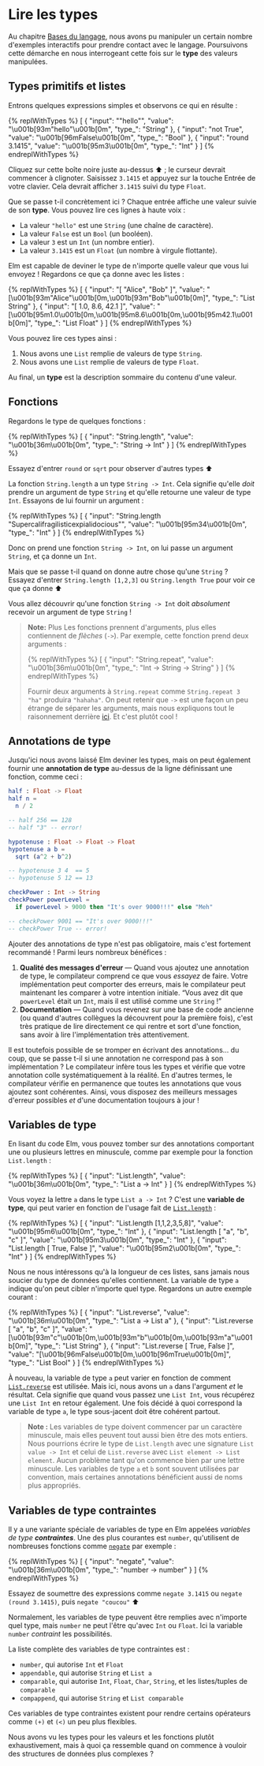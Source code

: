 # Lire les types

Au chapitre [Bases du langage](/bases_du_langage.html), nous avons pu manipuler un certain nombre d'exemples interactifs pour prendre contact avec le langage. Poursuivons cette démarche en nous interrogeant cette fois sur le **type** des valeurs manipulées.


## Types primitifs et listes

Entrons quelques expressions simples et observons ce qui en résulte :

{% replWithTypes %}
[
	{
		"input": "\"hello\"",
		"value": "\u001b[93m\"hello\"\u001b[0m",
		"type_": "String"
	},
	{
		"input": "not True",
		"value": "\u001b[96mFalse\u001b[0m",
		"type_": "Bool"
	},
	{
		"input": "round 3.1415",
		"value": "\u001b[95m3\u001b[0m",
		"type_": "Int"
	}
]
{% endreplWithTypes %}

Cliquez sur cette boîte noire juste au-dessus ⬆️ ; le curseur devrait commencer à clignoter. Saisissez `3.1415` et appuyez sur la touche Entrée de votre clavier. Cela devrait afficher `3.1415` suivi du type `Float`.

Que se passe t-il concrètement ici ? Chaque entrée affiche une valeur suivie de son **type**. Vous pouvez lire ces lignes à haute voix :

- La valeur `"hello"` est une `String` (une chaîne de caractère).
- La valeur `False` est un `Bool` (un booléen).
- La valeur `3` est un `Int` (un nombre entier).
- La valeur `3.1415` est un `Float` (un nombre à virgule flottante).

Elm est capable de deviner le type de n'importe quelle valeur que vous lui envoyez ! Regardons ce que ça donne avec les listes :

{% replWithTypes %}
[
	{
		"input": "[ \"Alice\", \"Bob\" ]",
		"value": "[\u001b[93m\"Alice\"\u001b[0m,\u001b[93m\"Bob\"\u001b[0m]",
		"type_": "List String"
	},
	{
		"input": "[ 1.0, 8.6, 42.1 ]",
		"value": "[\u001b[95m1.0\u001b[0m,\u001b[95m8.6\u001b[0m,\u001b[95m42.1\u001b[0m]",
		"type_": "List Float"
	}
]
{% endreplWithTypes %}

Vous pouvez lire ces types ainsi :

1. Nous avons une `List` remplie de valeurs de type `String`.
2. Nous avons une `List` remplie de valeurs de type `Float`.

Au final, un **type** est la description sommaire du contenu d'une valeur.


## Fonctions

Regardons le type de quelques fonctions :

{% replWithTypes %}
[
	{
		"input": "String.length",
		"value": "\u001b[36m<function>\u001b[0m",
		"type_": "String -> Int"
	}
]
{% endreplWithTypes %}

Essayez d'entrer `round` or `sqrt` pour observer d'autres types ⬆️

La fonction `String.length` a un type `String -> Int`. Cela signifie qu'elle *doit* prendre un argument de type `String` et qu'elle retourne une valeur de type `Int`. Essayons de lui fournir un argument :

{% replWithTypes %}
[
	{
		"input": "String.length \"Supercalifragilisticexpialidocious\"",
		"value": "\u001b[95m34\u001b[0m",
		"type_": "Int"
	}
]
{% endreplWithTypes %}

Donc on prend une fonction `String -> Int`, on lui passe un argument `String`, et ça donne un `Int`.

Mais que se passe t-il quand on donne autre chose qu'une `String` ? Essayez d'entrer `String.length [1,2,3]` ou `String.length True` pour voir ce que ça donne ⬆️

Vous allez découvrir qu'une fonction `String -> Int` doit *absolument* recevoir un argument de type `String` !

> **Note:** Plus Les fonctions prennent d'arguments, plus elles contiennent de *flèches* (`->`). Par exemple, cette fonction prend deux arguments :
>
> {% replWithTypes %}
[
	{
		"input": "String.repeat",
		"value": "\u001b[36m<function>\u001b[0m",
		"type_": "Int -> String -> String"
	}
]
{% endreplWithTypes %}
>
> Fournir deux arguments à `String.repeat` comme `String.repeat 3 "ha"` produira `"hahaha"`. On peut retenir que `->` est une façon un peu étrange de séparer les arguments, mais nous expliquons tout le raisonnement derrière [ici](/appendix/function_types.md). Et c'est plutôt cool !


## Annotations de type

Jusqu'ici nous avons laissé Elm deviner les types, mais on peut également fournir une **annotation de type** au-dessus de la ligne définissant une fonction, comme ceci :

```elm
half : Float -> Float
half n =
  n / 2

-- half 256 == 128
-- half "3" -- error!

hypotenuse : Float -> Float -> Float
hypotenuse a b =
  sqrt (a^2 + b^2)

-- hypotenuse 3 4  == 5
-- hypotenuse 5 12 == 13

checkPower : Int -> String
checkPower powerLevel =
  if powerLevel > 9000 then "It's over 9000!!!" else "Meh"

-- checkPower 9001 == "It's over 9000!!!"
-- checkPower True -- error!
```

Ajouter des annotations de type n'est pas obligatoire, mais c'est fortement recommandé ! Parmi leurs nombreux bénéfices :

1. **Qualité des messages d'erreur** &mdash; Quand vous ajoutez une annotation de type, le compilateur comprend ce que vous _essayez_ de faire. Votre implémentation peut comporter des erreurs, mais le compilateur peut maintenant les comparer à votre intention initiale. &ldquo;Vous avez dit que `powerLevel` était un `Int`, mais il est utilisé comme une `String` !&rdquo;
2. **Documentation** &mdash; Quand vous revenez sur une base de code ancienne (ou quand d'autres collègues la découvrent pour la première fois), c'est très pratique de lire directement ce qui rentre et sort d'une fonction, sans avoir à lire l'implémentation très attentivement.

Il est toutefois possible de se tromper en écrivant des annotations… du coup, que se passe t-il si une annotation ne correspond pas à son implémentation ? Le compilateur infère tous les types et vérifie que votre annotation colle systématiquement à la réalité. En d'autres termes, le compilateur vérifie en permanence que toutes les annotations que vous ajoutez sont cohérentes. Ainsi, vous disposez des meilleurs messages d'erreur possibles _et_ d'une documentation toujours à jour !


## Variables de type

En lisant du code Elm, vous pouvez tomber sur des annotations comportant une ou plusieurs lettres en minuscule, comme par exemple pour la fonction `List.length` :

{% replWithTypes %}
[
	{
		"input": "List.length",
		"value": "\u001b[36m<function>\u001b[0m",
		"type_": "List a -> Int"
	}
]
{% endreplWithTypes %}

Vous voyez la lettre `a` dans le type `List a -> Int` ? C'est une **variable de type**, qui peut varier en fonction de l'usage fait de [`List.length`][length] :

{% replWithTypes %}
[
	{
		"input": "List.length [1,1,2,3,5,8]",
		"value": "\u001b[95m6\u001b[0m",
		"type_": "Int"
	},
	{
		"input": "List.length [ \"a\", \"b\", \"c\" ]",
		"value": "\u001b[95m3\u001b[0m",
		"type_": "Int"
	},
	{
		"input": "List.length [ True, False ]",
		"value": "\u001b[95m2\u001b[0m",
		"type_": "Int"
	}
]
{% endreplWithTypes %}

Nous ne nous intéressons qu'à la longueur de ces listes, sans jamais nous soucier du type de données qu'elles contiennent. La variable de type `a` indique qu'on peut cibler n'importe quel type. Regardons un autre exemple courant :

{% replWithTypes %}
[
	{
		"input": "List.reverse",
		"value": "\u001b[36m<function>\u001b[0m",
		"type_": "List a -> List a"
	},
	{
		"input": "List.reverse [ \"a\", \"b\", \"c\" ]",
		"value": "[\u001b[93m\"c\"\u001b[0m,\u001b[93m\"b\"\u001b[0m,\u001b[93m\"a\"\u001b[0m]",
		"type_": "List String"
	},
	{
		"input": "List.reverse [ True, False ]",
		"value": "[\u001b[96mFalse\u001b[0m,\u001b[96mTrue\u001b[0m]",
		"type_": "List Bool"
	}
]
{% endreplWithTypes %}

À nouveau, la variable de type `a` peut varier en fonction de comment [`List.reverse`][reverse] est utilisée. Mais ici, nous avons un `a` dans l'argument *et* le résultat. Cela signifie que quand vous passez une `List Int`, vous récupérez une `List Int` en retour également. Une fois décidé à quoi correspond la variable de type `a`, le type sous-jacent doit être cohérent partout.

> **Note :** Les variables de type doivent commencer par un caractère minuscule, mais elles peuvent tout aussi bien être des mots entiers. Nous pourrions écrire le type de `List.length` avec une signature `List value -> Int` et celui de `List.reverse` avec `List element -> List element`. Aucun problème tant qu'on commence bien par une lettre minuscule. Les variables de type `a` et `b` sont souvent utilisées par convention, mais certaines annotations bénéficient aussi de noms plus appropriés.

[length]: https://package.elm-lang.org/packages/elm/core/latest/List#length
[reverse]: https://package.elm-lang.org/packages/elm/core/latest/List#reverse


## Variables de type contraintes

Il y a une variante spéciale de variables de type en Elm appelées *variables de type **contraintes***. Une des plus courantes est `number`, qu'utilisent de nombreuses fonctions comme [`negate`](https://package.elm-lang.org/packages/elm/core/latest/Basics#negate) par exemple :

{% replWithTypes %}
[
	{
		"input": "negate",
		"value": "\u001b[36m<function>\u001b[0m",
		"type_": "number -> number"
	}
]
{% endreplWithTypes %}

Essayez de soumettre des expressions comme `negate 3.1415` ou `negate (round 3.1415)`, puis `negate "coucou"` ⬆️

Normalement, les variables de type peuvent être remplies avec n'importe quel type, mais `number` ne peut l'être qu'avec `Int` ou `Float`. Ici la variable `number` _contraint_ les possibilités.

La liste complète des variables de type contraintes est :

- `number`, qui autorise `Int` et `Float`
- `appendable`, qui autorise `String` et `List a`
- `comparable`, qui autorise `Int`, `Float`, `Char`, `String`, et les listes/tuples de `comparable`
- `compappend`, qui autorise `String` et `List comparable`

Ces variables de type contraintes existent pour rendre certains opérateurs comme `(+)` et `(<)` un peu plus flexibles.

Nous avons vu les types pour les valeurs et les fonctions plutôt exhaustivement, mais à quoi ça ressemble quand on commence à vouloir des structures de données plus complexes ?

